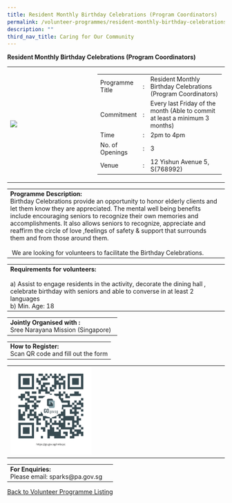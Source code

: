 ```yaml
---
title: Resident Monthly Birthday Celebrations (Program Coordinators)
permalink: /volunteer-programmes/resident-monthly-birthday-celebrations-program-coordinators/
description: ""
third_nav_title: Caring for Our Community
---
```

**Resident Monthly Birthday Celebrations (Program Coordinators)**

<table border="0" width="100%">
	<tbody><tr>
		<td width="40%">
			<img src="/images/resident %20monthly%20birthday%20celebrations.png" style="width=200px;height=auto;">
		</td>
		<td width="60%">
			<table border="0" width="100%">
				<tbody><tr>
					<td width="20%">
						Programme Title
					</td>
					<td width="5%">
						:
					</td>
					<td width="75%">
						Resident Monthly Birthday Celebrations (Program Coordinators)
					</td>
				</tr>
				<tr>
					<td width="20%">
						Commitment
					</td>
					<td width="5%">
						:
					</td>
					<td width="75%">
						   Every last Friday of the month (Able to commit at least a minimum 3 months)
					</td>
				</tr>
				<tr>
					<td width="20%">
						Time
					</td>
					<td width="5%">
						:
					</td>
					<td width="75%">
						2pm to 4pm
					</td>
				</tr>
				<tr>
					<td width="20%">
						No. of Openings
					</td>
					<td width="5%">
						:
					</td>
					<td width="75%">
						3 <b></b>
					</td>
				</tr>
				<tr>
					<td width="20%">
						Venue
					</td>
					<td width="5%">
						:
					</td>
					<td width="75%">
   	        12 Yishun Avenue 5, S(768992)
					</td>
				</tr>
			</tbody></table>
		</td>
	</tr>
</tbody></table>

<table border="0" width="100%">
	<tbody><tr>
		<td>
			<b>Programme Description:</b><br>
			Birthday Celebrations provide an opportunity to honor elderly clients and let them know they are appreciated. The mental well being benefits include encouraging seniors to recognize their own memories and accomplishments. It also allows seniors to recognize, appreciate and reaffirm the circle of love ,feelings of safety &amp;  support that surrounds them and from those around them. <br>     
<br>&nbsp;We are looking for volunteers to facilitate the Birthday Celebrations. <br>
</td></tr></tbody></table>

<table border="0" width="100%">
	<tbody><tr>
		<td>
			<b>Requirements for volunteers:</b><br>
			<br> a) Assist to engage residents in the activity, decorate the dining hall , celebrate birthday with seniors and able to converse in at least 2 languages
			<br>b)	Min. Age: 18 
		</td>
		

</tr></tbody></table>

<table border="0" width="100%">
	<tbody><tr>
		<td>
			<b>Jointly Organised with :</b><br>Sree Narayana Mission (Singapore)
			&nbsp;
		</td>
	</tr>
</tbody></table>

<table border="0" width="100%">
	<tbody><tr>
		<td>
			<b>How to Register:</b><br>
			Scan QR code and fill out the form<br>
		</td>
	</tr>
</tbody></table>

<table border="0" width="100%">
	<tbody><tr>
		<td width="40%">
			<img src="/images/resident%20monthly%20birthday%20celebrations%20QR.png" style="width=200px;height=auto;">
		</td>
		<td>
			&nbsp;
		</td>
	</tr>
	</tbody></table>

<table border="0" width="100%">
	<tbody><tr>
		<td>
			<b>For Enquiries:</b><br>
			Please email: sparks@pa.gov.sg<br>
		</td>
		<td>
			&nbsp;
		</td>
	</tr>
</tbody></table>

<a href="/volunteer-programmes/programmes">
	Back to Volunteer Programme Listing
	</a>